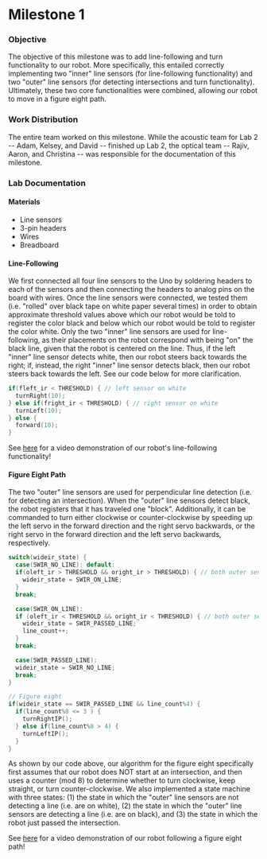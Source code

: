 # Milestone 1

### Objective
The objective of this milestone was to add line-following and turn functionality to our robot. More specifically, this entailed correctly implementing two "inner" line sensors (for line-following functionality) and two "outer" line sensors (for detecting intersections and turn functionality). Ultimately, these two core functionalities were combined, allowing our robot to move in a figure eight path.

### Work Distribution
The entire team worked on this milestone. While the acoustic team for Lab 2 -- Adam, Kelsey, and David -- finished up Lab 2, the optical team -- Rajiv, Aaron, and Christina -- was responsible for the documentation of this milestone.

### Lab Documentation

#### Materials
* Line sensors
* 3-pin headers
* Wires
* Breadboard

#### Line-Following
We first connected all four line sensors to the Uno by soldering headers to each of the sensors and then connecting the headers to analog pins on the board with wires. Once the line sensors were connected, we tested them (i.e. "rolled" over black tape on white paper several times) in order to obtain approximate threshold values above which our robot would be told to register the color black and below which our robot would be told to register the color white. Only the two "inner" line sensors are used for line-following, as their placements on the robot correspond with being "on" the black line, given that the robot is centered on the line. Thus, if the left "inner" line sensor detects white, then our robot steers back towards the right; if, instead, the right "inner" line sensor detects black, then our robot steers back towards the left. See our code below for more clarification.

```c++
if(fleft_ir < THRESHOLD) { // left sensor on white
  turnRight(10);
} else if(fright_ir < THRESHOLD) { // right sensor on white
  turnLeft(10);
} else {
  forward(10);
}
```

See [here](https://www.youtube.com/watch?v=ddbK3lsctK8) for a video demonstration of our robot's line-following functionality!

#### Figure Eight Path
The two "outer" line sensors are used for perpendicular line detection (i.e. for detecting an intersection). When the "outer" line sensors detect black, the robot registers that it has traveled one "block". Additionally, it can be commanded to turn either clockwise or counter-clockwise by speeding up the left servo in the forward direction and the right servo backwards, or the right servo in the forward direction and the left servo backwards, respectively.

```c++
switch(wideir_state) {
  case(SWIR_NO_LINE): default:
  if(oleft_ir > THRESHOLD && oright_ir > THRESHOLD) { // both outer sensors on black
    wideir_state = SWIR_ON_LINE;
  }
  break;

  case(SWIR_ON_LINE):
  if (oleft_ir < THRESHOLD && oright_ir < THRESHOLD) { // both outer sensors back on white
    wideir_state = SWIR_PASSED_LINE;
    line_count++;
  }
  break;

  case(SWIR_PASSED_LINE):
  wideir_state = SWIR_NO_LINE;
  break;
}

// Figure eight
if(wideir_state == SWIR_PASSED_LINE && line_count%4) {
  if(line_count%8 <= 3 ) {
    turnRightIP();
  } else if(line_count%8 > 4) {
    turnLeftIP();
  }
}
```

As shown by our code above, our algorithm for the figure eight specifically first assumes that our robot does NOT start at an intersection, and then uses a counter (mod 8) to determine whether to turn clockwise, keep straight, or turn counter-clockwise. We also implemented a state machine with three states: (1) the state in which the "outer" line sensors are not detecting a line (i.e. are on white), (2) the state in which the "outer" line sensors are detecting a line (i.e. are on black), and (3) the state in which the robot just passed the intersection.

See [here](https://www.youtube.com/watch?v=XTS3uJ2DYwY) for a video demonstration of our robot following a figure eight path!
